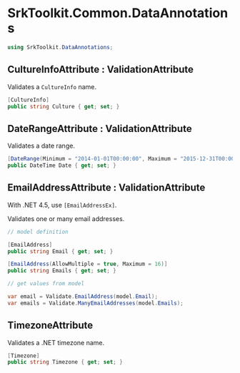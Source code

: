 SrkToolkit.Common.DataAnnotations
================

```c#
using SrkToolkit.DataAnnotations;
```

CultureInfoAttribute : ValidationAttribute
-------------

Validates a `CultureInfo` name.

```c#
[CultureInfo]
public string Culture { get; set; }
```



DateRangeAttribute : ValidationAttribute
-------------

Validates a date range.

```c#
[DateRange(Minimum = "2014-01-01T00:00:00", Maximum = "2015-12-31T00:00:00")]
public DateTime Date { get; set; }
```

EmailAddressAttribute : ValidationAttribute
-------------

With .NET 4.5, use `[EmailAddressEx]`. 

Validates one or many email addresses.


```c#
// model definition

[EmailAddress]
public string Email { get; set; }

[EmailAddress(AllowMultiple = true, Maximum = 16)]
public string Emails { get; set; }

// get values from model

var email = Validate.EmailAddress(model.Email);
var emails = Validate.ManyEmailAddresses(model.Emails);
```


TimezoneAttribute
-------------

Validates a .NET timezone name.

```c#
[Timezone]
public string Timezone { get; set; }
```

